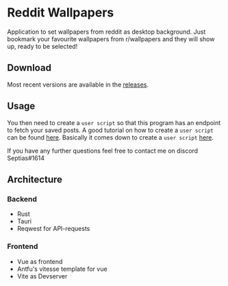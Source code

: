 # Reddit Wallpapers

Application to set wallpapers from reddit as desktop background. 
Just bookmark your favourite wallpapers from r/wallpapers and they will show up, ready to be selected!

## Download
Most recent versions are available in the [releases](https://github.com/Septias/reddit-wallpapers/releases).

## Usage 
You then need to create a `user script` so that this program has an endpoint to fetch your saved posts.
A good tutorial on how to create a `user script` can be found [here](https://github.com/reddit-archive/reddit/wiki/OAuth2-Quick-Start-Example).
Basically it comes down to create a `user script` [here](https://www.reddit.com/prefs/apps).

If you have any further questions feel free to contact me on discord Septias#1614

## Architecture
### Backend
- Rust
- Tauri
- Reqwest for API-requests

### Frontend
- Vue as frontend
- Antfu's vitesse template for vue
- Vite as Devserver
